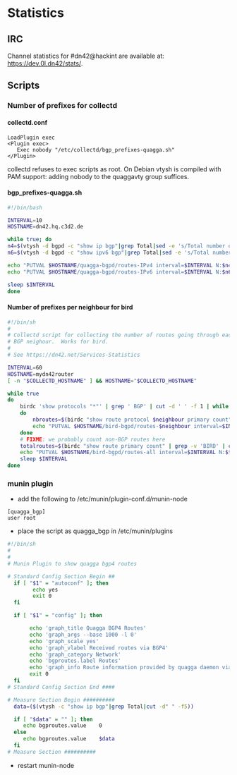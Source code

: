# Statistics


## IRC

Channel statistics for #dn42@hackint are available at: https://dev.0l.dn42/stats/.

## Scripts

### Number of prefixes for collectd

#### collectd.conf

```
LoadPlugin exec
<Plugin exec>
   Exec nobody "/etc/collectd/bgp_prefixes-quagga.sh"
</Plugin>
```

collectd refuses to exec scripts as root. On Debian vtysh is compiled with PAM support: adding nobody to the quaggavty group suffices.

#### bgp_prefixes-quagga.sh

```sh
#!/bin/bash

INTERVAL=10
HOSTNAME=dn42.hq.c3d2.de

while true; do
n4=$(vtysh -d bgpd -c "show ip bgp"|grep Total|sed -e 's/Total number of prefixes //')
n6=$(vtysh -d bgpd -c "show ipv6 bgp"|grep Total|sed -e 's/Total number of prefixes //')

echo "PUTVAL $HOSTNAME/quagga-bgpd/routes-IPv4 interval=$INTERVAL N:$n4"
echo "PUTVAL $HOSTNAME/quagga-bgpd/routes-IPv6 interval=$INTERVAL N:$n6"

sleep $INTERVAL
done
```

#### Number of prefixes per neighbour for bird

```sh
#!/bin/sh
#
# Collectd script for collecting the number of routes going through each
# BGP neighour.  Works for bird.
#
# See https://dn42.net/Services-Statistics

INTERVAL=60
HOSTNAME=mydn42router
[ -n "$COLLECTD_HOSTNAME" ] && HOSTNAME="$COLLECTD_HOSTNAME"

while true
do
    birdc 'show protocols "*"' | grep ' BGP' | cut -d ' ' -f 1 | while read neighbour
    do
        nbroutes=$(birdc "show route protocol $neighbour primary count" | grep -v 'BIRD' | cut -d ' ' -f 1)
        echo "PUTVAL $HOSTNAME/bird-bgpd/routes-$neighbour interval=$INTERVAL N:$nbroutes"
    done
    # FIXME: we probably count non-BGP routes here
    totalroutes=$(birdc "show route primary count" | grep -v 'BIRD' | cut -d ' ' -f 1)
    echo "PUTVAL $HOSTNAME/bird-bgpd/routes-all interval=$INTERVAL N:$totalroutes"
    sleep $INTERVAL
done
```

### munin plugin
* add the following to /etc/munin/plugin-conf.d/munin-node

```
[quagga_bgp]
user root
```

* place the script as quagga_bgp in /etc/munin/plugins

```sh
#!/bin/sh
#
#
# Munin Plugin to show quagga bgp4 routes

# Standard Config Section Begin ##
  if [ "$1" = "autoconf" ]; then
        echo yes
        exit 0
  fi

  if [ "$1" = "config" ]; then

       echo 'graph_title Quagga BGP4 Routes'
       echo 'graph_args --base 1000 -l 0'
       echo 'graph_scale yes'
       echo 'graph_vlabel Received routes via BGP4'
       echo 'graph_category Network'
       echo 'bgproutes.label Routes'
       echo 'graph_info Route information provided by quagga daemon via vtysh'
       exit 0
  fi
# Standard Config Section End ####

# Measure Section Begin ##########
  data=($(vtysh -c "show ip bgp"|grep Total|cut -d" " -f5))

  if [ "$data" = "" ]; then
     echo bgproutes.value    0
  else
     echo bgproutes.value    $data
  fi
# Measure Section ##########
```
* restart munin-node
